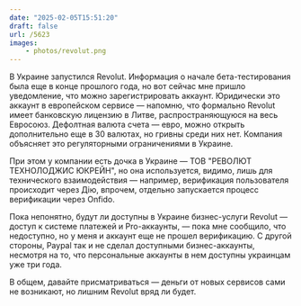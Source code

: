 ```yaml
---
date: "2025-02-05T15:51:20"
draft: false
url: /5623
images: 
    - photos/revolut.png
---
```


В Украине запустился Revolut. Информация о начале бета-тестирования была еще в конце прошлого года, но вот сейчас мне пришло уведомление, что можно зарегистрировать аккаунт. Юридически это аккаунт в европейском сервисе — напомню, что формально Revolut имеет банковскую лицензию в Литве, распространяющуюся на весь Евросоюз. Дефолтная валюта счета — евро, можно открыть дополнительно еще в 30 валютах, но гривны среди них нет. Компания объясняет это регуляторными ограничениями в Украине.

При этом у компании есть дочка в Украине — ТОВ "РЕВОЛЮТ ТЕХНОЛОДЖИС ЮКРЕЙН", но она используется, видимо, лишь для технического взаимодействия — например, верификация пользователя происходит через Дію, впрочем, отдельно запускается процесс верификации через Onfido.

Пока непонятно, будут ли доступны в Украине бизнес-услуги Revolut — доступ к системе платежей и Pro-аккаунты, — пока мне сообщило, что недоступно, но у меня и аккаунт еще не прошел верификацию. С другой стороны, Paypal так и не сделал доступными бизнес-аккаунты, несмотря на то, что персональные аккаунты в нем доступны украинцам уже три года.

В общем, давайте присматриваться — деньги от новых сервисов сами не возникают, но лишним Revolut вряд ли будет.
